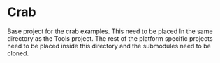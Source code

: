 # Crab
Base project for the crab examples. This need to be placed In the same directory as the Tools project.
The rest of the platform specific projects need to be placed inside this directory and the submodules need to be cloned.
